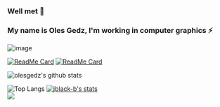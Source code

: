 ### Well met 👋
### My name is Oles Gedz, I'm working in computer graphics ⚡

<!--
**olesgedz/olesgedz** is a ✨ _special_ ✨ repository because its `README.md` (this file) appears on your GitHub profile.

Here are some ideas to get you started:

- 🔭 I’m currently working on ...
- 🌱 I’m currently learning ...
- 👯 I’m looking to collaborate on ...
- 🤔 I’m looking for help with ...
- 💬 Ask me about ...
- 📫 How to reach me: ...
- 😄 Pronouns: ...
- ⚡ Fun fact: ...
-->
![image](https://github.com/olesgedz/olesgedz/blob/master/shader.gif)



[![ReadMe Card](https://github-readme-stats.vercel.app/api/pin/?username=olesgedz&repo=gbmu&show_icons=true&bg_color=30,e96443,904e95&title_color=fff&text_color=fff)](https://github.com/olesgedz/gbmu)
[![ReadMe Card](https://github-readme-stats.vercel.app/api/pin/?username=olesgedz&repo=Scop&show_icons=true&bg_color=30,e96443,904e95&title_color=fff&text_color=fff)](https://github.com/olesgedz/Scop)

![olesgedz's github stats](https://github-readme-stats.vercel.app/api?username=olesgedz&count_private=true&show_icons=true&bg_color=30,e96443,904e95&title_color=fff&text_color=fff)

![Top Langs](https://github-readme-stats.vercel.app/api/top-langs/?username=olesgedz&show_icons=true&bg_color=30,e96443,904e95&title_color=fff&text_color=fff)
[![jblack-b's stats](https://badge42.herokuapp.com/api/stats/jblack-b?cursus=42cursus)](https://github.com/olesgedz/olesgedz/edit/master/README.md)
<br>
![](https://komarev.com/ghpvc/?username=olesgedz&label=PROFILE+VIEWS&style=flat-square)
